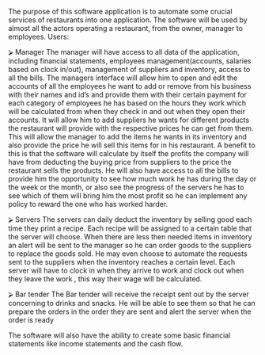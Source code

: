 The purpose of this software application is to automate some crucial services of restaurants into one application. The software will be used by almost all the actors operating a restaurant, from the owner, manager to employees.
Users:

⮚  	Manager
The manager will have access to all data of the application, including financial statements, employees management(accounts, salaries based on clock in/out), management of suppliers and inventory, access to all the bills. The managers interface will allow him to open and edit the accounts of all the employees he want to add or remove from his business with their names and id’s and provide them with their certain payment for each category of employees he has based on the hours they work which will be calculated from when they check in and out when they open their accounts. It will allow him to add suppliers he wants for different products the restaurant will provide with the respective prices he can get from them. This will allow the manager to add the items he wants in its inventory and also provide the price he will sell this items for in his restaurant. A benefit to this is that the software will calculate by itself the profits the company will have from deducting the buying price from suppliers to the price the restaurant sells the products. He will also have access to all the bills to provide him the opportunity to see how much work he has during the day or the week or the month, or also see the progress of the servers he has to see which of them will bring him the most profit so he can implement any policy to reward the one who has worked harder.

⮚  	Servers
The servers can daily deduct the inventory by selling good each time they print a recipe. Each recipe will be assigned to a certain table that the server will choose. When there are less then needed items in inventory an alert will be sent to the manager so he can order goods to the suppliers to replace the goods sold. He may even choose to automate the requests sent to the suppliers when the inventory reaches a certain level. Each server will have to clock in when they arrive to work and clock out when they leave the work , this way their wage will be calculated.

⮚  	Bar tender
The Bar tender will receive the receipt sent out by the server concerning to drinks and snacks. He will be able to see them so that he can prepare the orders in the order they are sent and alert the server when the order is ready

The software will also have the ability to create some basic financial statements like income statements and the cash flow.

